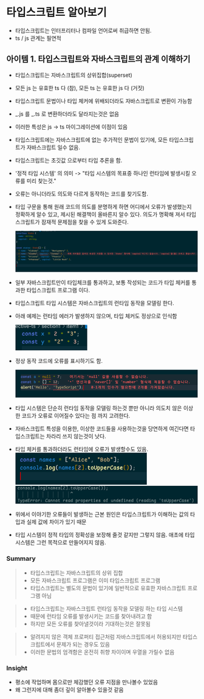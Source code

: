 # 타입스크립트 알아보기

- 타입스크립트는 인터프리터나 컴파일 언어로써 취급하면 안됨.
- ts / js 관계는 필연적

## 아이템 1. 타입스크립트와 자바스크립트의 관계 이해하기

- 타입스크립트는 자바스크립트의 상위집합(superset)
- 모든 js 는 유효한 ts 다 (참), 모든 ts 는 유효한 js 다 (거짓)
- 타입스크립트 문법이나 타입 체커에 위배되더라도 자바스크립트로 변환이 가능함
- _.js 를 _.ts 로 변환하더라도 달라지는것은 없음
- 이러한 특성은 js -> ts 마이그레이션에 이점이 있음
- 타입스크립트에는 자바스크립트에 없는 추가적인 문법이 있기에, 모든 타입스크립트가 자바스크립트 일수 없음.

- 타입스크립트는 초깃값 으로부터 타입 추론을 함.
- '정적 타입 시스템' 의 의미 -> "타입 시스템의 목표중 하나인 런타임에 발생시킬 오류를 미리 찾는것."
- 오류는 아니더라도 의도와 다르게 동작하는 코드를 찾기도함.
- 타입 구문을 통해 원래 코드의 의도를 분명하게 하면 어디에서 오류가 발생했는지 정확하게 알수 있고, 제시된 해결책이 올바른지 알수 있다. 의도가 명확해 져서 타입스크립트가 잠재적 문제점을 찾을 수 있게 도와준다.

  ![Alt text](image.png)

- 일부 자바스크립트만이 타입체크를 통과하고, 보통 작성되는 코드가 타입 체커를 통과한 타입스크립트 프로그램 이다.

- 타입스크립트 타입 시스템은 자바스크립트의 런타임 동작을 모델링 한다.
- 아래 예제는 런타임 에러가 발생하지 않으며, 타입 체커도 정상으로 인식함

  ![Alt text](image-1.png)

- 정상 동작 코드에 오류를 표시하기도 함.

  ![Alt text](image-2.png)

- 타입 시스템은 단순히 런타임 동작을 모델링 하는것 뿐만 아니라 의도치 않은 이상한 코드가 오류로 이어질수 있다는 점 까지 고려한다.
- 자바스크립트 특성을 이용한, 이상한 코드들을 사용하는것을 당연하게 여긴다면 타입스크립트는 차라리 쓰지 않는것이 낫다.

- 타입 체커를 통과하더라도 런타임에 오류가 발생할수도 있음.
  ![Alt text](image-3.png)
  ![Alt text](image-4.png)

- 위에서 이야기한 오류들이 발생하는 근본 원인은 타입스크립트가 이해하는 값의 타입과 실제 값에 차이가 있기 때문
- 타입 시스템이 정적 타입의 정확성을 보장해 줄것 같지만 그렇지 않음. 애초에 타입 시스템은 그런 목적으로 만들어지지 않음.

### Summary

> - 타입스크립트는 자바스크립트의 상위 집합
> - 모든 자바스크립트 프로그램은 이미 타입스크립트 프로그램
> - 타입스크립트는 별도의 문법이 있기에 일반적으로 유효한 자바스크립트 프로그램 아님

> - 타입스크립트는 자바스크립트 런타임 동작을 모델링 하는 타입 시스템
> - 때문에 런타임 오류를 발생시키는 코드를 찾아내려고 함
> - 하지만 모든 오류를 찾아낼것이라 기대하는것은 잘못됨

> - 알려지지 않은 객체 프로퍼티 접근처럼 자바스크립트에서 허용되지만 타입스크립트에서 문제가 되는 경우도 있음
> - 이러한 문법의 엄격함은 온전히 취향 차이이며 우열을 가릴수 없음

### Insight

- 평소에 작업하며 몸으로만 체감했던 오류 지점을 만나볼수 있었음
- 왜 그런지에 대해 좀더 깊이 알아볼수 있을것 같음
